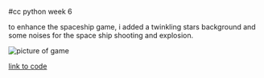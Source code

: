 #cc python week 6

to enhance the spaceship game, i added a twinkling stars background and some noises for the space ship shooting and explosion. 

![picture of game](/assets/pic.png)

[link to code](https://github.com/lethinix/cc-python2.2/blob/main/pygame/assignment.py)